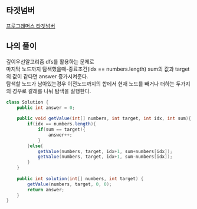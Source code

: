 ## 타겟넘버
[프로그래머스 타겟넘버](https://school.programmers.co.kr/learn/courses/30/lessons/43165)


## 나의 풀이  
깊이우선알고리즘 dfs를 활용하는 문제로  
마지막 노드까지 탐색했을때-종료조건(idx == numbers.length) sum의 값과 target의 값이 같다면 answer 증가시켜준다.  
탐색할 노드가 남아있는경우 이전노드까지의 합에서 현재 노드를 빼거나 더하는 두가지의 경우로 갈래를 나눠 탐색을 실행한다.  
~~~java
class Solution {
    public int answer = 0;
    
    public void getValue(int[] numbers, int target, int idx, int sum){
        if(idx == numbers.length){
            if(sum == target){
                answer++;
            }
        }else{
            getValue(numbers, target, idx+1, sum+numbers[idx]);
            getValue(numbers, target, idx+1, sum-numbers[idx]);
        }
    }
    
    public int solution(int[] numbers, int target) {
        getValue(numbers, target, 0, 0);
        return answer;
    }
}
~~~  